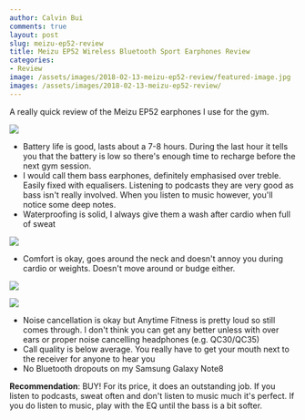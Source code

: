```yaml
---
author: Calvin Bui
comments: true
layout: post
slug: meizu-ep52-review
title: Meizu EP52 Wireless Bluetooth Sport Earphones Review
categories:
- Review
image: /assets/images/2018-02-13-meizu-ep52-review/featured-image.jpg
images: /assets/images/2018-02-13-meizu-ep52-review/
---
```


A really quick review of the Meizu EP52 earphones I use for the gym.

<!-- more -->

![]({{page.images}}/front.jpg)

- Battery life is good, lasts about a 7-8 hours. During the last hour it tells you that the battery is low so there's enough time to recharge before the next gym session.
- I would call them bass earphones, definitely emphasised over treble. Easily fixed with equalisers. Listening to podcasts they are very good as bass isn't really involved. When you listen to music however, you'll notice some deep notes.
- Waterproofing is solid, I always give them a wash after cardio when full of sweat

![]({{page.images}}/washing.jpg)

- Comfort is okay, goes around the neck and doesn't annoy you during cardio or weights. Doesn't move around or budge either.

![]({{page.images}}/side.jpg)

![]({{page.images}}/back.jpg)

- Noise cancellation is okay but Anytime Fitness is pretty loud so still comes through. I don't think you can get any better unless with over ears or proper noise cancelling headphones (e.g. QC30/QC35)
- Call quality is below average. You really have to get your mouth next to the receiver for anyone to hear you
- No Bluetooth dropouts on my Samsung Galaxy Note8

**Recommendation**: BUY! For its price, it does an outstanding job. If you listen to podcasts, sweat often and don't listen to music  much it's perfect. If you do listen to music, play with the EQ until the bass is a bit softer.
